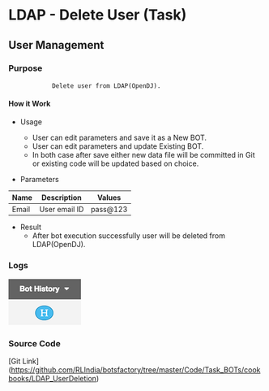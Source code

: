 # LDAP - Delete User (Task)
## User Management

### Purpose 
				Delete user from LDAP(OpenDJ).

#### How it Work 

- Usage
	- User can edit parameters and save it as a New BOT.
	- User can edit parameters and update Existing BOT.
	- In both case after save either new data file will be committed in Git or existing code will be updated based on choice.
  
- Parameters

Name    |    Description           |      Values        
---------------|--------------------------|--------------------             
Email   | User email ID                |    pass@123 

- Result
	- After bot execution successfully user will be deleted from LDAP(OpenDJ).

### Logs
![BOT History](images/Bot_History_small.png)

### Source Code
   [Git Link]  (https://github.com/RLIndia/botsfactory/tree/master/Code/Task_BOTs/cookbooks/LDAP_UserDeletion)
